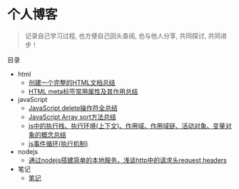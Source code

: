 # 个人博客

> 记录自己学习过程, 也方便自己回头查阅, 也与他人分享, 共同探讨, 共同进步！

目录

* html
    * [创建一个完整的HTML文档总结](https://github.com/sunzhaoye/blog/issues/1)
    * [HTML meta标签常用属性及其作用总结](https://github.com/sunzhaoye/blog/issues/2)
* javaScript
    * [JavaScript delete操作符全总结](https://github.com/sunzhaoye/blog/issues/3)
    * [JavaScript Array sort方法总结](https://github.com/sunzhaoye/blog/issues/4)
    * [js中的执行栈、执行环境(上下文)、作用域、作用域链、活动对象、变量对象的概念总结](https://github.com/sunzhaoye/blog/issues/6)
    * [js事件循环(执行机制)](https://github.com/sunzhaoye/blog/issues/7)
* nodejs
    * [通过nodejs搭建简单的本地服务，浅谈http中的请求头request headers](https://github.com/sunzhaoye/blog/issues/5)
* 笔记
	* [笔记](https://github.com/sunzhaoye/blog/tree/master/notes)